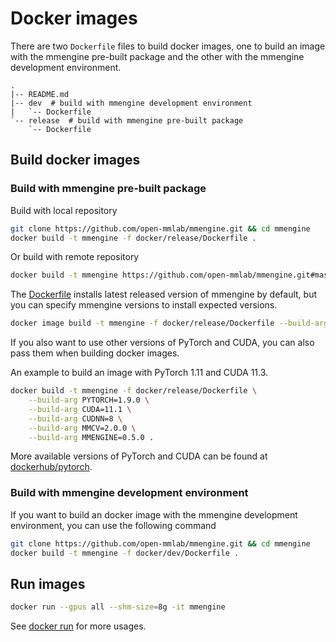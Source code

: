 # Docker images

There are two `Dockerfile` files to build docker images, one to build an image with the mmengine pre-built package and the other with the mmengine development environment.

```text
.
|-- README.md
|-- dev  # build with mmengine development environment
|   `-- Dockerfile
`-- release  # build with mmengine pre-built package
    `-- Dockerfile
```

## Build docker images

### Build with mmengine pre-built package

Build with local repository

```bash
git clone https://github.com/open-mmlab/mmengine.git && cd mmengine
docker build -t mmengine -f docker/release/Dockerfile .
```

Or build with remote repository

```bash
docker build -t mmengine https://github.com/open-mmlab/mmengine.git#master:docker/release
```

The [Dockerfile](release/Dockerfile) installs latest released version of mmengine by default, but you can specify mmengine versions to install expected versions.

```bash
docker image build -t mmengine -f docker/release/Dockerfile --build-arg mmengine=0.5.0 .
```

If you also want to use other versions of PyTorch and CUDA, you can also pass them when building docker images.

An example to build an image with PyTorch 1.11 and CUDA 11.3.

```bash
docker build -t mmengine -f docker/release/Dockerfile \
    --build-arg PYTORCH=1.9.0 \
    --build-arg CUDA=11.1 \
    --build-arg CUDNN=8 \
    --build-arg MMCV=2.0.0 \
    --build-arg MMENGINE=0.5.0 .
```

More available versions of PyTorch and CUDA can be found at [dockerhub/pytorch](https://hub.docker.com/r/pytorch/pytorch/tags).

### Build with mmengine development environment

If you want to build an docker image with the mmengine development environment, you can use the following command

```bash
git clone https://github.com/open-mmlab/mmengine.git && cd mmengine
docker build -t mmengine -f docker/dev/Dockerfile .
```

## Run images

```bash
docker run --gpus all --shm-size=8g -it mmengine
```

See [docker run](https://docs.docker.com/engine/reference/commandline/run/) for more usages.
